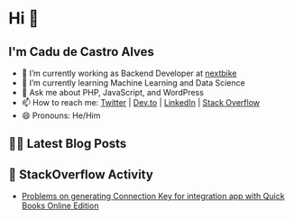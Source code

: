 # Hi 👋

## I'm Cadu de Castro Alves

- 🔭 I’m currently working as Backend Developer at [nextbike](https://nextbike.net)
- 🌱 I’m currently learning Machine Learning and Data Science
- 💬 Ask me about PHP, JavaScript, and WordPress
- 📫 How to reach me: [Twitter](https://twitter.com/castroalves) | [Dev.to](https://dev.to/castroalves) | [LinkedIn](https://linkedin.com/in/cadudecastroalves) | [Stack Overflow](https://stackoverflow.com/users/3842526/cadu-de-castro-alves)
- 😄 Pronouns: He/Him

## ✍🏼 Latest Blog Posts
<!-- BLOG-POST-LIST:START -->
<!-- BLOG-POST-LIST:END -->

## 💬 StackOverflow Activity
<!-- STACKOVERFLOW:START -->
- [Problems on generating Connection Key for integration app with Quick Books Online Edition](https://stackoverflow.com/questions/4099017/problems-on-generating-connection-key-for-integration-app-with-quick-books-onlin)
<!-- STACKOVERFLOW:END -->
